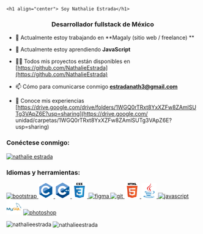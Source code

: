 
    <h1 align="center"> Soy Nathalie Estrada</h1>
<h3 align="center">Desarrollador fullstack de México</h3>

- 🔭 Actualmente estoy trabajando en **Magaly (sitio web / freelance) **

- 🌱 Actualmente estoy aprendiendo **JavaScript**

- 👨‍💻 Todos mis proyectos están disponibles en [https://github.com/NathalieEstrada](https://github.com/NathalieEstrada)

- 📫 Cómo para comunicarse conmigo **estradanath3@gmail.com**

- 📄 Conoce mis experiencias [https://drive.google.com/drive/folders/1WGQ0rTRxt8YxXZFw8ZAmlSUTg3VApZ6E?usp=sharing](https://drive.google.com/ unidad/carpetas/1WGQ0rTRxt8YxXZFw8ZAmlSUTg3VApZ6E?usp=sharing)

<h3 align="left">Conéctese conmigo:</h3>
<p align="left">
<a href="https://instagram.com/nathalie estrada" target="blank"><img align="center" src="https://raw.githubusercontent.com/rahuldkjain/github-profile-readme- generador/maestro/src/images/icons/Social/instagram.svg" alt="nathalie estrada" height="30" width="40" /></a> </p> <h3 align="left
"

> Idiomas y herramientas:</h3>
<p align="left"> <a href="https://getbootstrap.com" target="_blank" rel="noreferrer"> <img src="https://raw.githubusercontent.com/devicons/devicon /master/icons/bootstrap/bootstrap-plain-wordmark.svg" alt="bootstrap" width="40" height="40"/> </a> <a href="https://www.cprogramming.com /" target="_blank" rel="noreferrer"> <img src="https://raw.githubusercontent.com/devicons/devicon/master/icons/c/c-original.svg" alt="c" ancho ="40" height="40"/> </a> <a href="https://www.w3schools.com/cpp/" target="_blank" rel="noreferrer"> <img src="https://raw.githubusercontent.com/devicons/devicon/master/icons/cplusplus/cplusplus-original.svg" alt="cplusplus" width="40" height="40"/> </a > <a href="https://www.w3schools.com/css/" target="_blank" rel="noreferrer"> <img src="https://raw.githubusercontent.com/devicons/devicon/master /icons/css3/css3-original-wordmark.svg" alt="css3" width="40" height="40"/> </a> <a href="https://www.figma.com/" target="_blank" rel="noreferrer"> <img src="https://www.vectorlogo.zone/logos/figma/figma-icon.svg" alt="figma" width="40" height="40 "/> </a><a href="https://git-scm.com/" target="_blank" rel="noreferrer"> <img src="https://www.vectorlogo.zone/logos/git-scm/git- icono-scm.svg" alt="git" ancho="40" altura="40"/> </a> <a href="https://www.w3.org/html/" target="_blank" rel="noreferrer"> <img src="https://raw.githubusercontent.com/devicons/devicon/master/icons/html5/html5-original-wordmark.svg" alt="html5" width="40" height ="40"/> </a> <a href="https://www.java.com" target="_blank" rel="noreferrer"> <img src="https://raw.githubusercontent.com/devicons/devicon/master/icons/java/java-original.svg" alt="java" width="40" height="40"/> </a> <a href="https://developer. mozilla.org/en-US/docs/Web/JavaScript" target="_blank" rel="noreferrer"> <img src="https://raw.githubusercontent.com/devicons/devicon/master/icons/javascript/ javascript-original.svg" alt="javascript" width="40" height="40"/> </a> <a href="https://www.mysql.com/" target="_blank" rel= "noreferrer"> <img src="https://raw.githubusercontent.com/devicons/devicon/master/icons/mysql/mysql-original-wordmark.svg" alt="mysql" width="40" height=" 40"/></a> <a href="https://www.photoshop.com/en" target="_blank" rel="noreferrer"> <img src="https://raw.githubusercontent.com/devicons/devicon /master/icons/photoshop/photoshop-line.svg" alt="photoshop" width="40" height="40"/> </a> </p>

<p><img align="left" src="https://github-readme-stats.vercel.app/api/top-langs?username=nathalieestrada&show_icons=true&locale=en&layout=compact" alt="nathalieestrada" /> </p>

<p> <img align="center" src="https://github-readme-stats.vercel.app/api?username=nathalieestrada&show_icons=true&locale=en" alt="nathalieestrada" /> </p>

